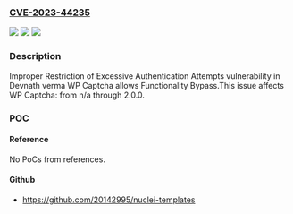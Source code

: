 ### [CVE-2023-44235](https://cve.mitre.org/cgi-bin/cvename.cgi?name=CVE-2023-44235)
![](https://img.shields.io/static/v1?label=Product&message=WP%20Captcha&color=blue)
![](https://img.shields.io/static/v1?label=Version&message=n%2Fa%3C%3D%202.0.0%20&color=brighgreen)
![](https://img.shields.io/static/v1?label=Vulnerability&message=CWE-307%20Improper%20Restriction%20of%20Excessive%20Authentication%20Attempts&color=brighgreen)

### Description

Improper Restriction of Excessive Authentication Attempts vulnerability in Devnath verma WP Captcha allows Functionality Bypass.This issue affects WP Captcha: from n/a through 2.0.0.

### POC

#### Reference
No PoCs from references.

#### Github
- https://github.com/20142995/nuclei-templates

